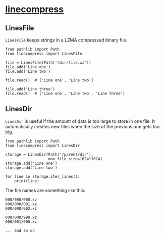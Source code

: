 # [linecompress](https://github.com/rtmigo/linecompress_py#readme)

## LinesFile

`LinesFile` keeps strings in a LZMA compressed binary file.

```python3
from pathlib import Path
from linecompress import LinesFile

file = LinesFile(Path('/dir/file.xz'))
file.add('Line one')
file.add('Line two')

file.read()  # ['Line one', 'Line two']

file.add('Line three')
file.read()  # ['Line one', 'Line two', 'Line three']
```

## LinesDir

`LinesDir` is useful if the amount of data is too large to store in one file.
It automatically creates new files when the size of the previous one gets too
big.

```python3
from pathlib import Path
from linecompress import LinesDir

storage = LinesDir(Path('/parent/dir'),
                   max_file_size=1024*1024)
storage.add('Line one')
storage.add('Line two')

for line in storage.iter_lines():
    print(line)
```

The file names are something like this:
```
000/000/000.xz
000/000/001.xz
000/000/002.xz
...
000/000/999.xz
000/001/000.xz

... and so on
```